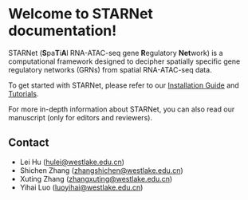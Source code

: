 # Welcome to STARNet documentation!

<!-- ![STARNet](img/STARNet.png) -->

<div class="result" markdown>
<!-- ![omicverse-light](img/figure1.png#gh-light-mode-only)-->

STARNet (**S**pa**T**i**A**l RNA-ATAC-seq gene **R**egulatory **Net**work) is a computational framework designed to decipher spatially specific gene regulatory networks (GRNs) from spatial RNA-ATAC-seq data.

To get started with STARNet, please refer to our [Installation Guide](installation_guide.md) and [Tutorials](tutorials/Tutorial_1_GRN_Inference.ipynb).

For more in-depth information about STARNet, you can also read our manuscript (only for editors and reviewers).

</div>

<div class="Contact" markdown>

## Contact

- Lei Hu ([hulei@westlake.edu.cn](mailto:hulei@westlake.edu.cn))
- Shichen Zhang ([zhangshichen@westlake.edu.cn](mailto:zhangshichen@westlake.edu.cn))
- Xuting Zhang ([zhangxuting@westlake.edu.cn](mailto:zhangxuting@westlake.edu.cn))
- Yihai Luo ([luoyihai@westlake.edu.cn](mailto:luoyihai@westlake.edu.cn))
</div>